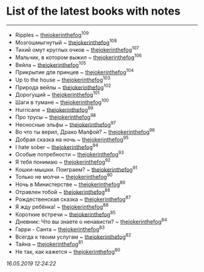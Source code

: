 # List of the latest books with notes
---

* Ripples ~ [thejokerinthefog](users/317/317244423-vkontakte)<sup>109</sup>
* Мозгошмыгнутый ~ [thejokerinthefog](users/317/317244423-vkontakte)<sup>108</sup>
* Тихий омут круглых очков ~ [thejokerinthefog](users/317/317244423-vkontakte)<sup>107</sup>
* Мальчик, в котором выжил ~ [thejokerinthefog](users/317/317244423-vkontakte)<sup>106</sup>
* Вейла ~ [thejokerinthefog](users/317/317244423-vkontakte)<sup>105</sup>
* Прикрытие для принцев ~ [thejokerinthefog](users/317/317244423-vkontakte)<sup>104</sup>
* Up to the house ~ [thejokerinthefog](users/317/317244423-vkontakte)<sup>103</sup>
* Природа вейлы ~ [thejokerinthefog](users/317/317244423-vkontakte)<sup>102</sup>
* Дорогущий ~ [thejokerinthefog](users/317/317244423-vkontakte)<sup>101</sup>
* Шаги в тумане ~ [thejokerinthefog](users/317/317244423-vkontakte)<sup>100</sup>
* Hurricane ~ [thejokerinthefog](users/317/317244423-vkontakte)<sup>99</sup>
* Про трусы ~ [thejokerinthefog](users/317/317244423-vkontakte)<sup>98</sup>
* Несносные эльфы ~ [thejokerinthefog](users/317/317244423-vkontakte)<sup>97</sup>
* Во что ты верил, Драко Малфой? ~ [thejokerinthefog](users/317/317244423-vkontakte)<sup>96</sup>
* Добрая сказка на ночь ~ [thejokerinthefog](users/317/317244423-vkontakte)<sup>95</sup>
* I hate sober ~ [thejokerinthefog](users/317/317244423-vkontakte)<sup>94</sup>
* Особые потребности ~ [thejokerinthefog](users/317/317244423-vkontakte)<sup>93</sup>
* Я тебя понимаю ~ [thejokerinthefog](users/317/317244423-vkontakte)<sup>92</sup>
* Кошки-мышки. Поиграем? ~ [thejokerinthefog](users/317/317244423-vkontakte)<sup>91</sup>
* Только не молчи ~ [thejokerinthefog](users/317/317244423-vkontakte)<sup>90</sup>
* Ночь в Министерстве ~ [thejokerinthefog](users/317/317244423-vkontakte)<sup>89</sup>
* Отравлен тобой ~ [thejokerinthefog](users/317/317244423-vkontakte)<sup>88</sup>
* Рождественская сказка ~ [thejokerinthefog](users/317/317244423-vkontakte)<sup>87</sup>
* Я жду ребёнка! ~ [thejokerinthefog](users/317/317244423-vkontakte)<sup>86</sup>
* Короткие встречи ~ [thejokerinthefog](users/317/317244423-vkontakte)<sup>85</sup>
* Дневник: Что вы знаете о ненависти? ~ [thejokerinthefog](users/317/317244423-vkontakte)<sup>84</sup>
* Гарри - Санта ~ [thejokerinthefog](users/317/317244423-vkontakte)<sup>83</sup>
* Всегда к твоим услугам ~ [thejokerinthefog](users/317/317244423-vkontakte)<sup>82</sup>
* Тайна ~ [thejokerinthefog](users/317/317244423-vkontakte)<sup>81</sup>
* Не так, как кажется ~ [thejokerinthefog](users/317/317244423-vkontakte)<sup>80</sup>


_16.05.2019 12:24:22_
